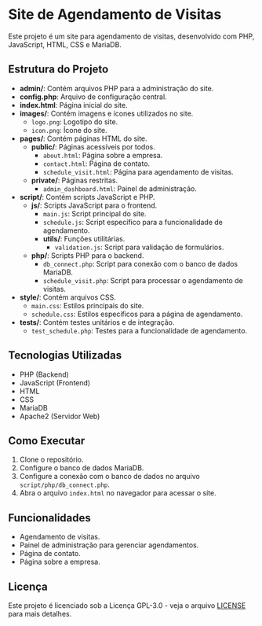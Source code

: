 # Site de Agendamento de Visitas

Este projeto é um site para agendamento de visitas, desenvolvido com PHP, JavaScript, HTML, CSS e MariaDB.

## Estrutura do Projeto

- **admin/**: Contém arquivos PHP para a administração do site.
- **config.php**: Arquivo de configuração central.
- **index.html**: Página inicial do site.
- **images/**: Contém imagens e ícones utilizados no site.
  - `logo.png`: Logotipo do site.
  - `icon.png`: Ícone do site.
- **pages/**: Contém páginas HTML do site.
  - **public/**: Páginas acessíveis por todos.
    - `about.html`: Página sobre a empresa.
    - `contact.html`: Página de contato.
    - `schedule_visit.html`: Página para agendamento de visitas.
  - **private/**: Páginas restritas.
    - `admin_dashboard.html`: Painel de administração.
- **script/**: Contém scripts JavaScript e PHP.
  - **js/**: Scripts JavaScript para o frontend.
    - `main.js`: Script principal do site.
    - `schedule.js`: Script específico para a funcionalidade de agendamento.
    - **utils/**: Funções utilitárias.
      - `validation.js`: Script para validação de formulários.
  - **php/**: Scripts PHP para o backend.
    - `db_connect.php`: Script para conexão com o banco de dados MariaDB.
    - `schedule_visit.php`: Script para processar o agendamento de visitas.
- **style/**: Contém arquivos CSS.
  - `main.css`: Estilos principais do site.
  - `schedule.css`: Estilos específicos para a página de agendamento.
- **tests/**: Contém testes unitários e de integração.
  - `test_schedule.php`: Testes para a funcionalidade de agendamento.

## Tecnologias Utilizadas

- PHP (Backend)
- JavaScript (Frontend)
- HTML
- CSS
- MariaDB
- Apache2 (Servidor Web)

## Como Executar

1. Clone o repositório.
2. Configure o banco de dados MariaDB.
3. Configure a conexão com o banco de dados no arquivo `script/php/db_connect.php`.
4. Abra o arquivo `index.html` no navegador para acessar o site.

## Funcionalidades

- Agendamento de visitas.
- Painel de administração para gerenciar agendamentos.
- Página de contato.
- Página sobre a empresa.

## Licença

Este projeto é licenciado sob a Licença GPL-3.0 - veja o arquivo [LICENSE](LICENSE) para mais detalhes.